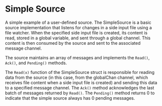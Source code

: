 # Simple Source

A simple example of a user-defined source.
The SimpleSource is a basic source implementation that listens for changes in a side
input file using a file watcher. When the specified side input file is created,
its content is read, stored in a global variable, and sent through a global channel.
This content is then consumed by the source and sent to the associated message channel.

The source maintains an array of messages and implements the `Read()`, `Ack()`, and `Pending()` methods.

The `Read(x)` function of the SimpleSource struct is responsible for reading data from the source (in this case, from the globalChan channel, which receives file content when a side input file is created) and sending this data to a specified message channel.
The `Ack()` method acknowledges the last batch of messages returned by `Read()`.
The `Pending()` method returns 0 to indicate that the simple source always has 0 pending messages.
